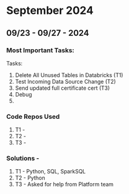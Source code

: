 # September 2024

## 09/23 - 09/27 - 2024
### Most Important Tasks: 
Tasks:
1. Delete All Unused Tables in Databricks (T1)
2. Test Incoming Data Source Change (T2)
3. Send updated full certificate cert (T3)
4. Debug 
5. 
### Code Repos Used
1. T1 - 
2. T2 -
3. T3 - 
### Solutions - 
1. T1 - Python, SQL, SparkSQL
2. T2 - Python
3. T3 - Asked for help from Platform team